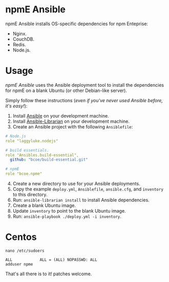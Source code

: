# npmE Ansible

npmE Ansible installs OS-specific dependencies for npm Enteprise:

* Nginx.
* CouchDB.
* Redis.
* Node.js.

# Usage

_npmE Ansible_ uses the Ansible deployment tool to install the dependencies for npmE on a blank Ubuntu (or other Debian-like server).

Simply follow these instructions (_even if you've never used Ansible before, it's easy!_):

1. Install [Ansible](http://docs.ansible.com/intro_installation.html) on your development machine.
2. Install [Ansible-Librarian](https://github.com/bcoe/librarian-ansible) on your development machine.
3. Create an Ansible project with the following `Ansiblefile`:

```yml
# Node.js
role "laggyluke.nodejs"

# build essentials.
role "Ansibles.build-essential",
  github: "bcoe/build-essential.git"

# npmE
role "bcoe.npme"
```
4. Create a new directory to use for your Ansible deployments.
5. Copy the example `deploy.yml`, `Ansiblefile`, `ansible.cfg`, and `inventory` to this directory.
6. Run: `ansible-librarian install` to install Ansible dependencies.
7. Create a blank Ubuntu image.
8. Update `inventory` to point to the blank Ubuntu image.
9. Run: `ansible-playbook ./deploy.yml -i inventory`.

# Centos

```
nano /etc/sudoers

ALL            ALL = (ALL) NOPASSWD: ALL
adduser npme
```

That's all there is to it! patches welcome.
